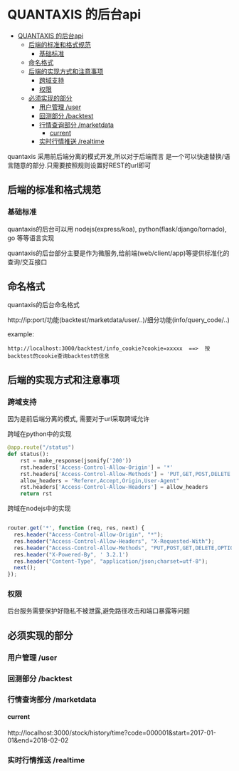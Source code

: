 # QUANTAXIS 的后台api

<!-- TOC -->

- [QUANTAXIS 的后台api](#quantaxis-的后台api)
    - [后端的标准和格式规范](#后端的标准和格式规范)
        - [基础标准](#基础标准)
    - [命名格式](#命名格式)
    - [后端的实现方式和注意事项](#后端的实现方式和注意事项)
        - [跨域支持](#跨域支持)
        - [权限](#权限)
    - [必须实现的部分](#必须实现的部分)
        - [用户管理 /user](#用户管理-user)
        - [回测部分 /backtest](#回测部分-backtest)
        - [行情查询部分 /marketdata](#行情查询部分-marketdata)
            - [current](#current)
        - [实时行情推送 /realtime](#实时行情推送-realtime)

<!-- /TOC -->


quantaxis 采用前后端分离的模式开发,所以对于后端而言 是一个可以快速替换/语言随意的部分.只需要按照规则设置好REST的url即可


## 后端的标准和格式规范

### 基础标准

quantaxis的后台可以用 nodejs(express/koa), python(flask/django/tornado), go 等等语言实现

quantaxis的后台部分主要是作为微服务,给前端(web/client/app)等提供标准化的查询/交互接口


## 命名格式

quantaxis的后台命名格式

http://ip:port/功能(backtest/marketdata/user/..)/细分功能(info/query_code/..)

example:

```
http://localhost:3000/backtest/info_cookie?cookie=xxxxx  ==>  按backtest的cookie查询backtest的信息

```

## 后端的实现方式和注意事项


### 跨域支持

因为是前后端分离的模式, 需要对于url采取跨域允许

跨域在python中的实现
```python
@app.route("/status")
def status():
    rst = make_response(jsonify('200'))
    rst.headers['Access-Control-Allow-Origin'] = '*'
    rst.headers['Access-Control-Allow-Methods'] = 'PUT,GET,POST,DELETE'
    allow_headers = "Referer,Accept,Origin,User-Agent"
    rst.headers['Access-Control-Allow-Headers'] = allow_headers
    return rst

```

跨域在nodejs中的实现
```javascript

router.get('*', function (req, res, next) {
  res.header("Access-Control-Allow-Origin", "*");
  res.header("Access-Control-Allow-Headers", "X-Requested-With");
  res.header("Access-Control-Allow-Methods", "PUT,POST,GET,DELETE,OPTIONS");
  res.header("X-Powered-By", ' 3.2.1')
  res.header("Content-Type", "application/json;charset=utf-8");
  next();
});

```

### 权限

后台服务需要保护好隐私不被泄露,避免路径攻击和端口暴露等问题

## 必须实现的部分


### 用户管理 /user


### 回测部分 /backtest

### 行情查询部分 /marketdata

#### current
http://localhost:3000/stock/history/time?code=000001&start=2017-01-01&end=2018-02-02

### 实时行情推送 /realtime

